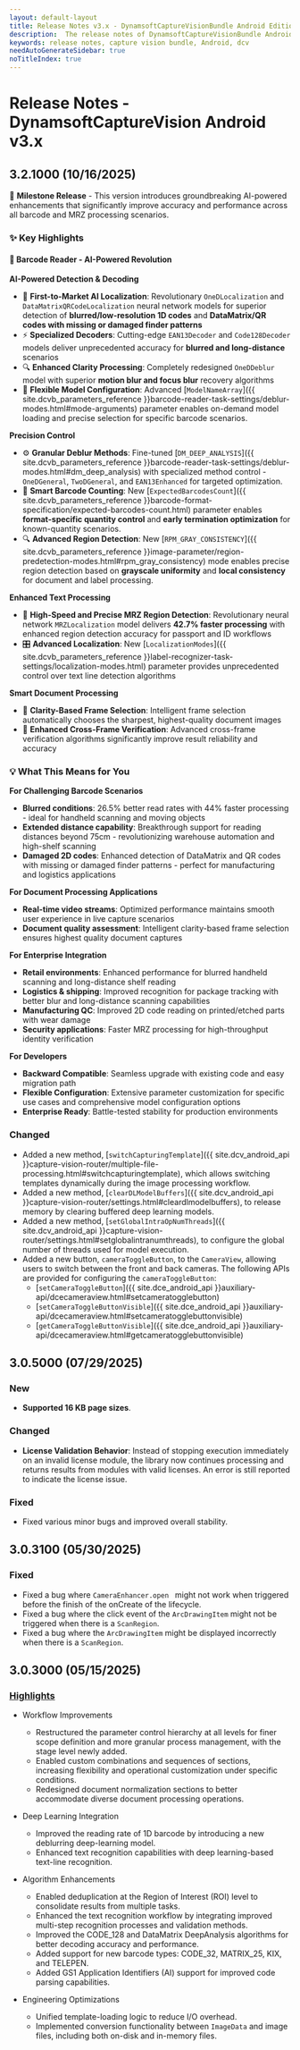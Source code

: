```yaml
---
layout: default-layout
title: Release Notes v3.x - DynamsoftCaptureVisionBundle Android Edition
description:  The release notes of DynamsoftCaptureVisionBundle Android v3.x.
keywords: release notes, capture vision bundle, Android, dcv
needAutoGenerateSidebar: true
noTitleIndex: true
---
```


# Release Notes - DynamsoftCaptureVision Android v3.x

## 3.2.1000 (10/16/2025)

🎉 **Milestone Release** - This version introduces groundbreaking AI-powered enhancements that significantly improve accuracy and performance across all barcode and MRZ processing scenarios.

### ✨ Key Highlights

#### 🔬 Barcode Reader - AI-Powered Revolution

**AI-Powered Detection & Decoding**
- 🧠 **First-to-Market AI Localization**: Revolutionary `OneDLocalization` and `DataMatrixQRCodeLocalization` neural network models for superior detection of **blurred/low-resolution 1D codes** and **DataMatrix/QR codes with missing or damaged finder patterns**
- ⚡ **Specialized Decoders**: Cutting-edge `EAN13Decoder` and `Code128Decoder` models deliver unprecedented accuracy for **blurred and long-distance** scenarios
- 🔍 **Enhanced Clarity Processing**: Completely redesigned `OneDDeblur` model with superior **motion blur and focus blur** recovery algorithms
- 🎯 **Flexible Model Configuration**: Advanced [`ModelNameArray`]({{ site.dcvb_parameters_reference }}barcode-reader-task-settings/deblur-modes.html#mode-arguments) parameter enables on-demand model loading and precise selection for specific barcode scenarios.

**Precision Control**

- ⚙️ **Granular Deblur Methods**: Fine-tuned [`DM_DEEP_ANALYSIS`]({{ site.dcvb_parameters_reference }}barcode-reader-task-settings/deblur-modes.html#dm_deep_analysis) with specialized method control - `OneDGeneral`, `TwoDGeneral`, and `EAN13Enhanced` for targeted optimization.
- 🎯 **Smart Barcode Counting**: New [`ExpectedBarcodesCount`]({{ site.dcvb_parameters_reference }}barcode-format-specification/expected-barcodes-count.html) parameter enables **format-specific quantity control** and **early termination optimization** for known-quantity scenarios.
- 🔍 **Advanced Region Detection**: New [`RPM_GRAY_CONSISTENCY`]({{ site.dcvb_parameters_reference }}image-parameter/region-predetection-modes.html#rpm_gray_consistency) mode enables precise region detection based on **grayscale uniformity** and **local consistency** for document and label processing.

**Enhanced Text Processing**
- 🚀 **High-Speed and Precise MRZ Region Detection**: Revolutionary neural network `MRZLocalization` model delivers **42.7% faster processing** with enhanced region detection accuracy for passport and ID workflows
- 🎛️ **Advanced Localization**: New [`LocalizationModes`]({{ site.dcvb_parameters_reference }}label-recognizer-task-settings/localization-modes.html) parameter provides unprecedented control over text line detection algorithms

**Smart Document Processing**
- 🎥 **Clarity-Based Frame Selection**: Intelligent frame selection automatically chooses the sharpest, highest-quality document images
- 🔄 **Enhanced Cross-Frame Verification**: Advanced cross-frame verification algorithms significantly improve result reliability and accuracy

### 💡 What This Means for You

**For Challenging Barcode Scenarios**
- **Blurred conditions**: 26.5% better read rates with 44% faster processing - ideal for handheld scanning and moving objects
- **Extended distance capability**: Breakthrough support for reading distances beyond 75cm - revolutionizing warehouse automation and high-shelf scanning
- **Damaged 2D codes**: Enhanced detection of DataMatrix and QR codes with missing or damaged finder patterns - perfect for manufacturing and logistics applications

**For Document Processing Applications**
- **Real-time video streams**: Optimized performance maintains smooth user experience in live capture scenarios
- **Document quality assessment**: Intelligent clarity-based frame selection ensures highest quality document captures

**For Enterprise Integration**
- **Retail environments**: Enhanced performance for blurred handheld scanning and long-distance shelf reading
- **Logistics & shipping**: Improved recognition for package tracking with better blur and long-distance scanning capabilities
- **Manufacturing QC**: Improved 2D code reading on printed/etched parts with wear damage  
- **Security applications**: Faster MRZ processing for high-throughput identity verification

**For Developers**
- **Backward Compatible**: Seamless upgrade with existing code and easy migration path
- **Flexible Configuration**: Extensive parameter customization for specific use cases and comprehensive model configuration options
- **Enterprise Ready**: Battle-tested stability for production environments

### Changed

- Added a new method, [`switchCapturingTemplate`]({{ site.dcv_android_api }}capture-vision-router/multiple-file-processing.html#switchcapturingtemplate), which allows switching templates dynamically during the image processing workflow.
- Added a new method, [`clearDLModelBuffers`]({{ site.dcv_android_api }}capture-vision-router/settings.html#cleardlmodelbuffers), to release memory by clearing buffered deep learning models.
- Added a new method, [`setGlobalIntraOpNumThreads`]({{ site.dcv_android_api }}capture-vision-router/settings.html#setglobalintranumthreads), to configure the global number of threads used for model execution.
- Added a new button, `cameraToggleButton`, to the `CameraView`, allowing users to switch between the front and back cameras.
The following APIs are provided for configuring the `cameraToggleButton`:
  - [`setCameraToggleButton`]({{ site.dce_android_api }}auxiliary-api/dcecameraview.html#setcameratogglebutton)
  - [`setCameraToggleButtonVisible`]({{ site.dce_android_api }}auxiliary-api/dcecameraview.html#setcameratogglebuttonvisible)
  - [`getCameraToggleButtonVisible`]({{ site.dce_android_api }}auxiliary-api/dcecameraview.html#getcameratogglebuttonvisible)

## 3.0.5000 (07/29/2025)

### New

- **Supported 16 KB page sizes**.

### Changed

- **License Validation Behavior**: Instead of stopping execution immediately on an invalid license module, the library now continues processing and returns results from modules with valid licenses. An error is still reported to indicate the license issue.

### Fixed

- Fixed various minor bugs and improved overall stability.

## 3.0.3100 (05/30/2025)

### Fixed

- Fixed a bug where `CameraEnhancer.open ` might not work when triggered before the finish of the onCreate of the lifecycle.
- Fixed a bug where the click event of the `ArcDrawingItem` might not be triggered when there is a `ScanRegion`.
- Fixed a bug where the `ArcDrawingItem` might be displayed incorrectly when there is a `ScanRegion`.

## 3.0.3000 (05/15/2025)

### [Highlights](https://www.dynamsoft.com/release-highlights/?product=dcv3.0)

- Workflow Improvements
  - Restructured the parameter control hierarchy at all levels for finer scope definition and more granular process management, with the stage level newly added.
  - Enabled custom combinations and sequences of sections, increasing flexibility and operational customization under specific conditions.
  - Redesigned document normalization sections to better accommodate diverse document processing operations.
  
- Deep Learning Integration
  - Improved the reading rate of 1D barcode by introducing a new deblurring deep-learning model.
  - Enhanced text recognition capabilities with deep learning-based text-line recognition.

- Algorithm Enhancements
  - Enabled deduplication at the Region of Interest (ROI) level to consolidate results from multiple tasks.
  - Enhanced the text recognition workflow by integrating improved multi-step recognition processes and validation methods.
  - Improved the CODE_128 and DataMatrix DeepAnalysis algorithms for better decoding accuracy and performance.
  - Added support for new barcode types: CODE_32, MATRIX_25, KIX, and TELEPEN.
  - Added GS1 Application Identifiers (AI) support for improved code parsing capabilities.

- Engineering Optimizations
  - Unified template-loading logic to reduce I/O overhead.
  - Implemented conversion functionality between `ImageData` and image files, including both on-disk and in-memory files.
